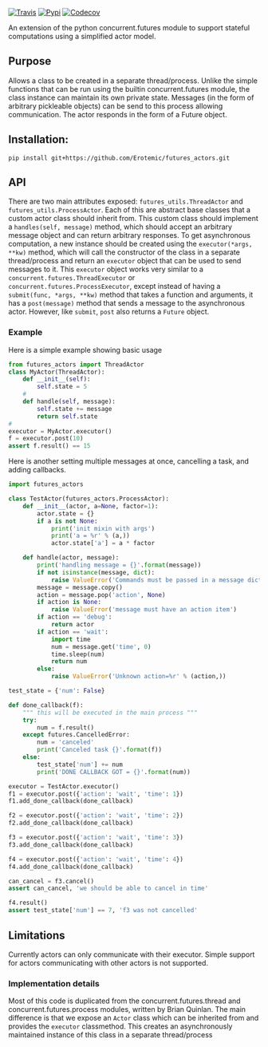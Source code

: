 [![Travis](https://img.shields.io/travis/Erotemic/futures_actors.svg)](https://travis-ci.org/Erotemic/futures_actors)
[![Pypi](https://img.shields.io/pypi/v/futures_actors.svg)](https://pypi.python.org/pypi/futures_actors)
[![Codecov](https://codecov.io/github/Erotemic/futures_actors/badge.svg?branch=master&service=github)](https://codecov.io/github/Erotemic/futures_actors?branch=master)

An extension of the python concurrent.futures module to support stateful computations using a simplified actor model. 


## Purpose
Allows a class to be created in a separate thread/process.
Unlike the simple functions that can be run using the builtin concurrent.futures module, the class instance can
  maintain its own private state.
Messages (in the form of arbitrary pickleable objects) can be send to this process allowing communication.
The actor responds in the form of a Future object.

## Installation:
```
pip install git+https://github.com/Erotemic/futures_actors.git
```

## API
There are two main attributes exposed:
`futures_utils.ThreadActor` and `futures_utils.ProcessActor`.
Each of this are abstract base classes that a custom actor class should inherit from.
This custom class should implement a `handles(self, message)` method, which should accept an arbitrary message
  object and can return arbitrary responses.
To get asynchronous computation, a new instance should be created using the `executor(*args, **kw)` method, which
  will call the constructor of the class in a separate thread/process and return an `executor` object that can be
  used to send messages to it.
This `executor` object works very similar to a  `concurrent.futures.ThreadExecutor` or
  `concurrent.futures.ProcessExecutor`, except instead of having a `submit(func, *args, **kw)` method that takes a
  function and arguments, it has a `post(message)` method that sends a message to the asynchronous actor.
However, like `submit`, `post` also returns a `Future` object.


### Example

Here is a simple example showing basic usage 

```python
from futures_actors import ThreadActor
class MyActor(ThreadActor):
    def __init__(self):
        self.state = 5
    #
    def handle(self, message):
        self.state += message
        return self.state
#
executor = MyActor.executor()
f = executor.post(10)
assert f.result() == 15
```


Here is another setting multiple messages at once, cancelling a task, and
adding callbacks.


```python
import futures_actors

class TestActor(futures_actors.ProcessActor):
    def __init__(actor, a=None, factor=1):
        actor.state = {}
        if a is not None:
            print('init mixin with args')
            print('a = %r' % (a,))
            actor.state['a'] = a * factor

    def handle(actor, message):
        print('handling message = {}'.format(message))
        if not isinstance(message, dict):
            raise ValueError('Commands must be passed in a message dict')
        message = message.copy()
        action = message.pop('action', None)
        if action is None:
            raise ValueError('message must have an action item')
        if action == 'debug':
            return actor
        if action == 'wait':
            import time
            num = message.get('time', 0)
            time.sleep(num)
            return num
        else:
            raise ValueError('Unknown action=%r' % (action,))

test_state = {'num': False}

def done_callback(f):
    """ this will be executed in the main process """
    try:
        num = f.result()
    except futures.CancelledError:
        num = 'canceled'
        print('Canceled task {}'.format(f))
    else:
        test_state['num'] += num
        print('DONE CALLBACK GOT = {}'.format(num))

executor = TestActor.executor()
f1 = executor.post({'action': 'wait', 'time': 1})
f1.add_done_callback(done_callback)

f2 = executor.post({'action': 'wait', 'time': 2})
f2.add_done_callback(done_callback)

f3 = executor.post({'action': 'wait', 'time': 3})
f3.add_done_callback(done_callback)

f4 = executor.post({'action': 'wait', 'time': 4})
f4.add_done_callback(done_callback)

can_cancel = f3.cancel()
assert can_cancel, 'we should be able to cancel in time'

f4.result()
assert test_state['num'] == 7, 'f3 was not cancelled'
```



## Limitations
Currently actors can only communicate with their executor. Simple support for
actors communicating with other actors is not supported.


### Implementation details
Most of this code is duplicated from the concurrent.futures.thread and
concurrent.futures.process modules, written by Brian Quinlan. The main
difference is that we expose an `Actor` class which can be inherited from and
provides the `executor` classmethod. This creates an asynchronously maintained
instance of this class in a separate thread/process

